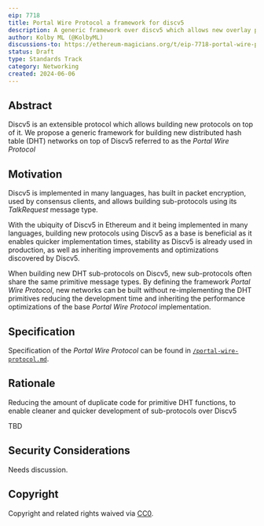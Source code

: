 ```yaml
---
eip: 7718
title: Portal Wire Protocol a framework for discv5
description: A generic framework over discv5 which allows new overlay protocols to be built without reimplementing DHT primitives
author: Kolby ML (@KolbyML)
discussions-to: https://ethereum-magicians.org/t/eip-7718-portal-wire-protocol-a-framework-for-discv5/20230
status: Draft
type: Standards Track
category: Networking
created: 2024-06-06
---
```


## Abstract

Discv5 is an extensible protocol which allows building new protocols on top of it. We propose a generic framework for building new distributed hash table (DHT) networks on top of Discv5 referred to as the _Portal Wire Protocol_

## Motivation

Discv5 is implemented in many languages, has built in packet encryption, used by consensus clients, and allows building sub-protocols using its _TalkRequest_ message type.

With the ubiquity of Discv5 in Ethereum and it being implemented in many languages, building new protocols using Discv5 as a base is beneficial as it enables quicker implementation times, stability as Discv5 is already used in production, as well as inheriting improvements and optimizations discovered by Discv5.

When building new DHT sub-protocols on Discv5, new sub-protocols often share the same primitive message types. By defining the framework _Portal Wire Protocol_, new networks can be built without re-implementing the DHT primitives reducing the development time and inheriting the performance optimizations of the base _Portal Wire Protocol_ implementation.

## Specification

Specification of the _Portal Wire Protocol_ can be found in [`/portal-wire-protocol.md`](https://github.com/ethereum/portal-network-specs/blob/88f9e345f75b82e176840a9d82682809c9239176/portal-wire-protocol.md).

## Rationale

Reducing the amount of duplicate code for primitive DHT functions, to enable cleaner and quicker development of sub-protocols over Discv5

TBD <!-- TODO -->

## Security Considerations

Needs discussion. <!-- TODO -->

## Copyright

Copyright and related rights waived via [CC0](../LICENSE.md).
